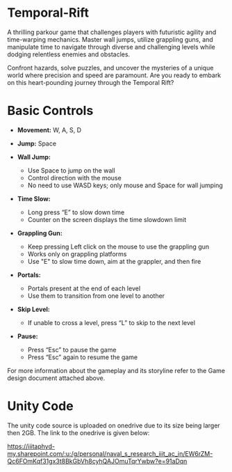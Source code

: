 # Temporal-Rift
A thrilling parkour game that challenges players with futuristic agility and time-warping mechanics. Master wall jumps, utilize grappling guns, and manipulate time to navigate through diverse and challenging levels while dodging relentless enemies and obstacles.

Confront hazards, solve puzzles, and uncover the mysteries of a unique world where precision and speed are paramount. Are you ready to embark on this heart-pounding journey through the Temporal Rift?

# Basic Controls

- **Movement:** W, A, S, D
- **Jump:** Space
- **Wall Jump:**
  - Use Space to jump on the wall
  - Control direction with the mouse
  - No need to use WASD keys; only mouse and Space for wall jumping

- **Time Slow:**
  - Long press “E” to slow down time
  - Counter on the screen displays the time slowdown limit

- **Grappling Gun:**
  - Keep pressing Left click on the mouse to use the grappling gun
  - Works only on grappling platforms
  - Use "E" to slow time down, aim at the grappler, and then fire

- **Portals:**
  - Portals present at the end of each level
  - Use them to transition from one level to another

- **Skip Level:**
  - If unable to cross a level, press “L” to skip to the next level
 
- **Pause:**
  - Press “Esc” to pause the game
  - Press “Esc” again to resume the game

For more information about the gameplay and its storyline refer to the Game design document attached above.

# Unity Code

The unity code source is uploaded on onedrive due to its size being larger then 2GB. The link to the onedrive is given below:

https://iiitaphyd-my.sharepoint.com/:u:/g/personal/naval_s_research_iiit_ac_in/EW6rZM-Qc6FOmKqf31gx3t8BkGbVh8cyhQAJOmuTqrYwbw?e=91aDqn